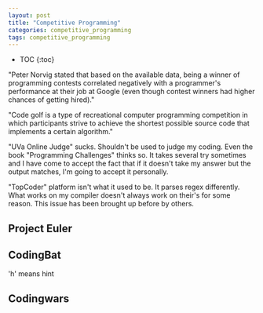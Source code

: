 ```yaml
---
layout: post
title: "Competitive Programming"
categories: competitive_programming
tags: competitive_programming
---
```


* TOC
{:toc}

"Peter Norvig stated that based on the available data, being a winner of programming contests correlated negatively with a programmer's performance at their job at Google (even though contest winners had higher chances of getting hired)."

"Code golf is a type of recreational computer programming competition in which participants strive to achieve the shortest possible source code that implements a certain algorithm."

"UVa Online Judge" sucks. Shouldn't be used to judge my coding. Even the book "Programming Challenges" thinks so. It takes several try sometimes and I have come to accept the fact that if it doesn't take my answer but the output matches, I'm going to accept it personally.

"TopCoder" platform isn't what it used to be. It parses regex differently. What works on my compiler doesn't always work on their's for some reason. This issue has been brought up before by others.



## Project Euler



## CodingBat

'h' means hint



## Codingwars


